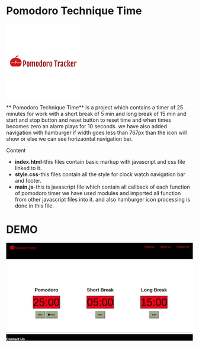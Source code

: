 #  Pomodoro Technique Time
<img src='./images/pomodoro.png'>

** Pomodoro Technique Time**  is a project which contains a timer of 25 minutes for work with  a short break of 5 min and long break of 15 min  and start and stop button and reset button to reset time and when times becomes zero an alarm plays for 10 seconds.
we have also added navigation with hamburger if width goes less than 767px than the icon will show or else we can see horizaontal navigation bar.


Content 

* **index.html**-this files contain basic markup with javascript and css file linked to it.
* **style.css**-this files contain all the style for clock watch navigation bar and footer.
* **main.js**-this is javascript file which contain all callback  of each function of pomodoro timer we have used modules and imported all function from other javascript files into it. and also hamburger icon processing is done in this file.

# DEMO 
<img src='./images/pomodorodemo.jpeg'>



